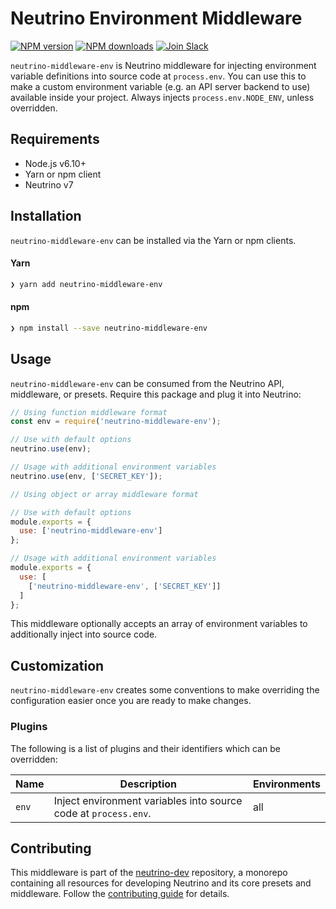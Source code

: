 # Neutrino Environment Middleware
[![NPM version][npm-image]][npm-url] [![NPM downloads][npm-downloads]][npm-url] [![Join Slack][slack-image]][slack-url]

`neutrino-middleware-env` is Neutrino middleware for injecting environment variable definitions into
source code at `process.env`. You can use this to make a custom environment variable (e.g. an API server backend to
use) available inside your project. Always injects `process.env.NODE_ENV`, unless overridden.

## Requirements

- Node.js v6.10+
- Yarn or npm client
- Neutrino v7

## Installation

`neutrino-middleware-env` can be installed via the Yarn or npm clients.

#### Yarn

```bash
❯ yarn add neutrino-middleware-env
```

#### npm

```bash
❯ npm install --save neutrino-middleware-env
```

## Usage

`neutrino-middleware-env` can be consumed from the Neutrino API, middleware, or presets. Require this package
and plug it into Neutrino:

```js
// Using function middleware format
const env = require('neutrino-middleware-env');

// Use with default options
neutrino.use(env);

// Usage with additional environment variables
neutrino.use(env, ['SECRET_KEY']);
```

```js
// Using object or array middleware format

// Use with default options
module.exports = {
  use: ['neutrino-middleware-env']
};

// Usage with additional environment variables
module.exports = {
  use: [
    ['neutrino-middleware-env', ['SECRET_KEY']]
  ]
};
```

This middleware optionally accepts an array of environment variables to additionally inject into source code.

## Customization

`neutrino-middleware-env` creates some conventions to make overriding the configuration easier once you are ready to
make changes.

### Plugins

The following is a list of plugins and their identifiers which can be overridden:

| Name | Description | Environments |
| ---- | ----------- | ------------ |
| `env` | Inject environment variables into source code at `process.env`. | all |

## Contributing

This middleware is part of the [neutrino-dev](https://github.com/mozilla-neutrino/neutrino-dev) repository, a monorepo
containing all resources for developing Neutrino and its core presets and middleware. Follow the
[contributing guide](https://neutrino.js.org/contributing) for details.

[npm-image]: https://img.shields.io/npm/v/neutrino-middleware-env.svg
[npm-downloads]: https://img.shields.io/npm/dt/neutrino-middleware-env.svg
[npm-url]: https://npmjs.org/package/neutrino-middleware-env
[slack-image]: https://neutrino-slack.herokuapp.com/badge.svg
[slack-url]: https://neutrino-slack.herokuapp.com/
